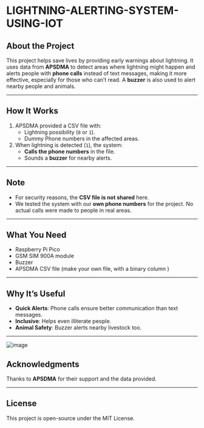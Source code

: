 # LIGHTNING-ALERTING-SYSTEM-USING-IOT

## About the Project  
This project helps save lives by providing early warnings about lightning. It uses data from **APSDMA** to detect areas where lightning might happen and alerts people with **phone calls** instead of text messages, making it more effective, especially for those who can’t read. A **buzzer** is also used to alert nearby people and animals.  

---

## How It Works  
1. APSDMA provided a CSV file with:  
   - Lightning possibility (`0` or `1`).  
   - Dummy Phone numbers in the affected areas.  
2. When lightning is detected (`1`), the system:  
   - **Calls the phone numbers** in the file.  
   - Sounds a **buzzer** for nearby alerts.  

---

## Note  
- For security reasons, the **CSV file is not shared** here.  
- We tested the system with our **own phone numbers** for the project. No actual calls were made to people in real areas.  

---

## What You Need  
- Raspberry Pi Pico  
- GSM SIM 900A module  
- Buzzer  
- APSDMA CSV file  (make your own file, with a binary column )

---

## Why It’s Useful  
- **Quick Alerts**: Phone calls ensure better communication than text messages.  
- **Inclusive**: Helps even illiterate people.  
- **Animal Safety**: Buzzer alerts nearby livestock too.  

---

![image](https://github.com/user-attachments/assets/83f42d7a-c7dc-47ba-9883-7fdbf965f157)


## Acknowledgments  
Thanks to **APSDMA** for their support and the data provided.  

--- 

## License  
This project is open-source under the MIT License.  
